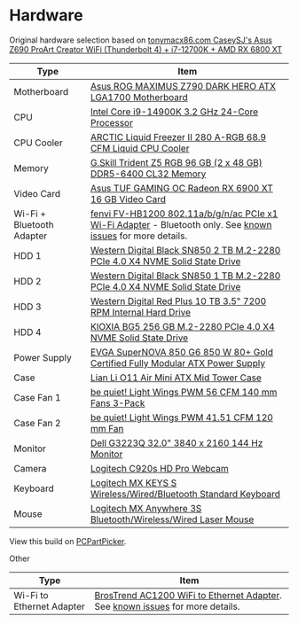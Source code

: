# Hardware

Original hardware selection based on
[tonymacx86.com CaseySJ's Asus Z690 ProArt Creator WiFi (Thunderbolt 4) + i7-12700K + AMD RX 6800 XT](https://www.tonymacx86.com/threads/asus-z690-proart-creator-wifi-thunderbolt-4-i7-12700k-amd-rx-6800-xt.318311/)

| Type                      | Item                                                                                                                                                                                                                                  |
|---------------------------|---------------------------------------------------------------------------------------------------------------------------------------------------------------------------------------------------------------------------------------|
| Motherboard               | [Asus ROG MAXIMUS Z790 DARK HERO ATX LGA1700 Motherboard](https://pcpartpicker.com/product/PnXV3C/asus-rog-maximus-z790-dark-hero-atx-lga1700-motherboard-rog-maximus-z790-dark-hero)                                                 |
| CPU                       | [Intel Core i9-14900K 3.2 GHz 24-Core Processor](https://pcpartpicker.com/product/ZLjRsY/intel-core-i9-14900k-32-ghz-24-core-processor-bx8071514900k)                                                                                 |
| CPU Cooler                | [ARCTIC Liquid Freezer II 280 A-RGB 68.9 CFM Liquid CPU Cooler](https://pcpartpicker.com/product/HZvdnQ/arctic-liquid-freezer-ii-280-a-rgb-689-cfm-liquid-cpu-cooler-acfre00106a)                                                     |
| Memory                    | [G.Skill Trident Z5 RGB 96 GB (2 x 48 GB) DDR5-6400 CL32 Memory](https://pcpartpicker.com/product/VdxxFT/gskill-trident-z5-rgb-96-gb-2-x-48-gb-ddr5-6400-cl32-memory-f5-6400j3239f48gx2-tz5rw)                                        |
| Video Card                | [Asus TUF GAMING OC Radeon RX 6900 XT 16 GB Video Card](https://pcpartpicker.com/product/LRNgXL/asus-radeon-rx-6900-xt-16-gb-tuf-gaming-oc-video-card-tuf-rx6900xt-o16g-gaming)                                                       |
| Wi-Fi + Bluetooth Adapter | [fenvi FV-HB1200 802.11a/b/g/n/ac PCIe x1 Wi-Fi Adapter](https://pcpartpicker.com/product/bBFmP6/fenvi-fv-hb1200-80211abgnac-pcie-x1-wi-fi-adapter-fv-hb1200) - Bluetooth only. See [known issues](known-issues.md) for more details. |
| HDD 1                     | [Western Digital Black SN850 2 TB M.2-2280 PCIe 4.0 X4 NVME Solid State Drive](https://pcpartpicker.com/product/6LGnTW/western-digital-black-sn850-2-tb-m2-2280-nvme-solid-state-drive-wds200t1x0e)                                   |
| HDD 2                     | [Western Digital Black SN850 1 TB M.2-2280 PCIe 4.0 X4 NVME Solid State Drive](https://pcpartpicker.com/product/W69tt6/western-digital-black-sn850-1-tb-m2-2280-nvme-solid-state-drive-wds100t1x0e)                                   |
| HDD 3                     | [Western Digital Red Plus 10 TB 3.5" 7200 RPM Internal Hard Drive](https://pcpartpicker.com/product/C9KKHx/western-digital-wd-red-plus-10-tb-35-7200rpm-internal-hard-drive-wd101efbx)                                                |
| HDD 4                     | [KIOXIA BG5 256 GB M.2-2280 PCIe 4.0 X4 NVME Solid State Drive](https://pcpartpicker.com/product/dPJp99/kioxia-bg5-256-gb-m2-2280-pcie-40-x4-nvme-solid-state-drive-kbg50znv256g)                                                     |
| Power Supply              | [EVGA SuperNOVA 850 G6 850 W 80+ Gold Certified Fully Modular ATX Power Supply](https://pcpartpicker.com/product/KqbTwP/evga-supernova-850-g6-850-w-80-gold-certified-fully-modular-atx-power-supply-220-g6-0850-x1)                  |
| Case                      | [Lian Li O11 Air Mini ATX Mid Tower Case](https://pcpartpicker.com/product/RvNxFT/lian-li-o11-air-mini-atx-mid-tower-case-o11amx)                                                                                                     |
| Case Fan 1                | [be quiet! Light Wings PWM 56 CFM 140 mm Fans 3-Pack](https://pcpartpicker.com/product/QFpzK8/be-quiet-light-wings-pwm-56-cfm-140-mm-fans-3-pack-bl078)                                                                               |
| Case Fan 2                | [be quiet! Light Wings PWM 41.51 CFM 120 mm Fan](https://pcpartpicker.com/product/HkRYcf/be-quiet-light-wings-pwm-4151-cfm-120-mm-fan-bl072)                                                                                          |
| Monitor                   | [Dell G3223Q 32.0" 3840 x 2160 144 Hz Monitor](https://pcpartpicker.com/product/qfwypg/dell-g3223q-320-3840-x-2160-144-hz-monitor-210-bdbk)                                                                                           |
| Camera                    | [Logitech C920s HD Pro Webcam](https://pcpartpicker.com/product/2LgQzy/logitech-c920s-hd-pro-webcam-960-001257)                                                                                                                       |
| Keyboard                  | [Logitech MX KEYS S Wireless/Wired/Bluetooth Standard Keyboard](https://pcpartpicker.com/product/vvRwrH/logitech-mx-keys-s-wirelesswiredbluetooth-standard-keyboard-920-011406)                                                       |
| Mouse                     | [Logitech MX Anywhere 3S Bluetooth/Wireless/Wired Laser Mouse](https://pcpartpicker.com/product/3VP8TW/logitech-mx-anywhere-3s-bluetoothwirelesswired-laser-mouse-910-006925)                                                         |

View this build on [PCPartPicker](https://pcpartpicker.com/list/mrY8b2).

Other

| Type                      | Item                                                                                                                                                                                 |
|---------------------------|--------------------------------------------------------------------------------------------------------------------------------------------------------------------------------------|
| Wi-Fi to Ethernet Adapter | [BrosTrend AC1200 WiFi to Ethernet Adapter](https://www.amazon.com/BrosTrend-600Mbps-Adapter-Wireless-WNA016/dp/B0118SPFCK). See [known issues](./known-issues.md) for more details. |

